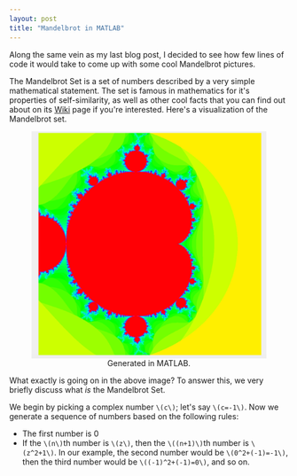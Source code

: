 ```yaml
---
layout: post
title: "Mandelbrot in MATLAB"
---
```


<script type="text/javascript"
  src="/MathJax/MathJax.js">
</script>




Along the same vein as my last blog post, I decided to see how few lines of code it would take to come up with some cool Mandelbrot pictures.

The Mandelbrot Set is a set of numbers described by a very simple mathematical statement. The set is famous in mathematics for it's properties of self-similarity, as well as other cool facts that you can find out about on its [Wiki](https://en.wikipedia.org/wiki/Mandelbrot_set) page if you're interested. Here's a visualization of the Mandelbrot set.
<figure>
<a href="/images/mand/mand.png">
<img style="margin:0px auto;display:block;width:600px;" src="/images/mand/mand.png" />
</a>
<figcaption style="text-align:center" >Generated in MATLAB.</figcaption>
</figure>
What exactly is going on in the above image? To answer this, we very briefly discuss what <em>is</em> the Mandelbrot Set. 


We begin by picking a complex number `\(c\)`; let's say `\(c=-1\)`. Now we generate a sequence of numbers based on the following rules:
- The first number is 0
- If the `\(n\)`th number is `\(z\)`, then the `\((n+1)\)`th number is `\(z^2+1\)`. 
In our example, the second number would be `\(0^2+(-1)=-1\)`, then the third number would be `\((-1)^2+(-1)=0\)`, and so on. 







